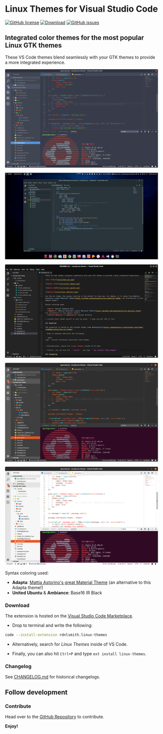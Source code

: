 # Linux Themes for Visual Studio Code

[![GitHub license](https://img.shields.io/github/license/rdnlsmith/vscode-arc-theme.svg)](https://raw.githubusercontent.com/rdnlsmith/vscode-arc-theme/master/LICENSE) [![Download](https://img.shields.io/badge/VS%20Code-v1.2.0-green.svg)](https://marketplace.visualstudio.com/items?itemName=rdnlsmith.linux-themes) [![GitHub issues](https://img.shields.io/github/issues/rdnlsmith/vscode-arc-theme.svg)](https://github.com/rdnlsmith/vscode-arc-theme/issues)
## Integrated color themes for the most popular Linux GTK themes

These VS Code themes blend seamlessly with your GTK themes to provide a more integrated experience.

![Arc Dark Theme](res/arc-dark.png)

![Adapta Theme](res/screen_adapta.png)

![United Ubuntu](res/screen_ugnome.png)

![Yaru Dark](res/yaru-dark.png)

![Yaru](res/yaru.png)

Syntax coloring used:

- **Adapta**: [Mattia Astorino's great Material Theme](https://github.com/equinusocio/vsc-material-theme) (an alternative to this Adapta theme!)
- **United Ubuntu** & **Ambiance**: Base16 IR Black

### Download

The extension is hosted on the [Visual Studio Code Marketplace](https://marketplace.visualstudio.com/items?itemName=rdnlsmith.linux-themes).

* Drop to terminal and write the following:

```bash
code --install-extension rdnlsmith.linux-themes
```

* Alternatively, search for *Linux Themes* inside of VS Code.

* Finally, you can also hit ```Ctrl+P``` and type ```ext install linux-themes```.

### Changelog

See [CHANGELOG.md](./CHANGELOG.md) for historical changelogs.

## Follow development

### Contribute

Head over to the [GitHub Repository](https://github.com/rdnlsmith/vscode-arc-theme) to contribute.

**Enjoy!**
